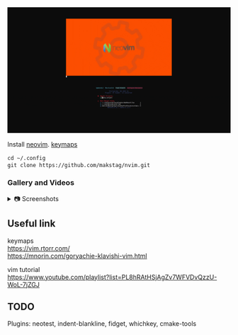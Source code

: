 <div align="center">
    <img src="doc/images/startup.gif" style="margin: auto"/>
</div>  


Install [neovim](doc/install_neovim.md). [keymaps](doc/keymaps.txt)  
```ssh
cd ~/.config
git clone https://github.com/makstag/nvim.git
```
### Gallery and Videos
<details>
<summary>
📷 Screenshots
</summary>
<div align="center">
    <img align="center" width="49%" src="doc/images/neovim.jpg" style="margin: auto"/> <img align="center" width="49%"  src="doc/images/ide.jpg" style="margin: auto"/>
    <img align="center" width="49%" src="doc/images/description.jpg" style="margin: auto"/> <img align="center" width="49%"  src="doc/images/keymaps.jpg" style="margin: auto"/>
    <img align="center" width="49%" src="doc/images/lazygit.jpg" style="margin: auto"/> <img align="center" width="49%"  src="doc/images/lsp.jpg" style="margin: auto"/>
</div>  
</details>

## Useful link  

keymaps    
https://vim.rtorr.com/  
https://mnorin.com/goryachie-klavishi-vim.html  

vim tutorial  
https://www.youtube.com/playlist?list=PL8hRAtHSjAgZv7WFVDvQzzU-WoL-7jZGJ  

## TODO  
Plugins: neotest, indent-blankline, fidget, whichkey, cmake-tools  

